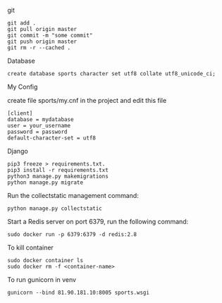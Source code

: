 git

    git add . 
    git pull origin master
    git commit -m "some commit"
    git push origin master
    git rm -r --cached .

Database
    
    create database sports character set utf8 collate utf8_unicode_ci;
My Config

create file sports/my.cnf in the project and edit this file
    
    [client]
    database = mydatabase
    user = your_username
    password = password
    default-character-set = utf8

Django

    pip3 freeze > requirements.txt.
    pip3 install -r requirements.txt
    python3 manage.py makemigrations
    python manage.py migrate
    

Run the collectstatic management command:

    python manage.py collectstatic
    

Start a Redis server on port 6379, run the following command:
    
    sudo docker run -p 6379:6379 -d redis:2.8
    
 
To kill container
    
    sudo docker container ls
    sudo docker rm -f <container-name>


To run gunicorn in venv
    
    gunicorn --bind 81.90.181.10:8005 sports.wsgi
    

